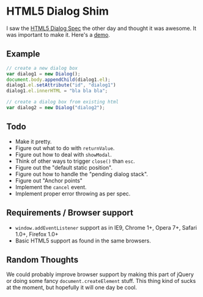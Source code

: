 # HTML5 Dialog Shim

I saw the [HTML5 Dialog Spec](http://dev.w3.org/html5/spec/commands.html#the-dialog-element) the other day and thought it was awesome. It was important to make it. Here's a [demo](http://www.yahoo.com).

## Example

```javascript
// create a new dialog box
var dialog1 = new Dialog();
document.body.appendChild(dialog1.el);
dialog1.el.setAttribute("id", "dialog1")
dialog1.el.innerHTML = "bla bla bla";

// create a dialog box from existing html
var dialog2 = new Dialog("dialog2");
```

## Todo

- Make it pretty.
- Figure out what to do with `returnValue`.
- Figure out how to deal with `showModal`.
- Think of other ways to trigger `close()` than `esc`.
- Figure out the "default static position".
- Figure out how to handle the "pending dialog stack".
- Figure out "Anchor points"
- Implement the `cancel` event.
- Implement proper error throwing as per spec.

## Requirements / Browser support

- `window.addEventListener` support as in IE9, Chrome 1+, Opera 7+, Safari 1.0+, Firefox 1.0+
- Basic HTML5 support as found in the same browsers.

## Random Thoughts

We could probably improve browser support by making this part of jQuery or doing some fancy `document.createElement` stuff. This thing kind of sucks at the moment, but hopefully it will one day be cool.